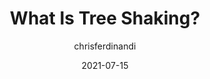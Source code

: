 ---
author: chrisferdinandi
date: 2021-07-15
tags:
  - javascript
  - concepts
target_url: https://gomakethings.com/what-is-tree-shaking/
title: What Is Tree Shaking?
---
